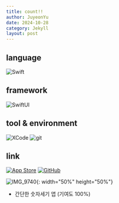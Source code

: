 ```yaml
---
title: count!!
author: JuyeonYu
date: 2024-10-28
category: Jekyll
layout: post
---
```


language
----
![Swift](https://img.shields.io/badge/swift-F54A2A?style=for-the-badge&logo=swift&logoColor=white) 

framework
----
![SwiftUI](https://img.shields.io/badge/SwiftUI-000000?style=for-the-badge&logo=ios&logoColor=white) 


tool & environment
----
![XCode](https://img.shields.io/badge/XCode-147EFB.svg?style=for-the-badge&logo=xcode&logoColor=white)
![git](https://img.shields.io/badge/git-F05032.svg?style=for-the-badge&logo=git&logoColor=white)

link
---
[![App Store](https://img.shields.io/badge/App_Store-0D96F6?style=for-the-badge&logo=app-store&logoColor=white)](https://apps.apple.com/kr/app/두두/id6449709551)
[![GitHub](https://img.shields.io/badge/github-%23121011.svg?style=for-the-badge&logo=github&logoColor=white)](https://github.com/JuyeonYu/simpleCounter)

![IMG_9740](https://github.com/user-attachments/assets/70c9285a-7670-446a-947c-f09ffa745685){: width="50%" height="50%"}

- 간단한 숫자세기 앱 (기여도 100%)